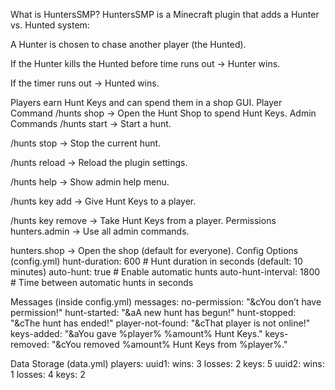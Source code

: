 What is HuntersSMP?
HuntersSMP is a Minecraft plugin that adds a Hunter vs. Hunted system:

A Hunter is chosen to chase another player (the Hunted).

If the Hunter kills the Hunted before time runs out → Hunter wins.

If the timer runs out → Hunted wins.

Players earn Hunt Keys and can spend them in a shop GUI.
Player Command
/hunts shop → Open the Hunt Shop to spend Hunt Keys.
Admin Commands
/hunts start → Start a hunt.

/hunts stop → Stop the current hunt.

/hunts reload → Reload the plugin settings.

/hunts help → Show admin help menu.

/hunts key add <player> <amount> → Give Hunt Keys to a player.

/hunts key remove <player> <amount> → Take Hunt Keys from a player.
Permissions
hunters.admin → Use all admin commands.

hunters.shop → Open the shop (default for everyone).
Config Options (config.yml)
hunt-duration: 600 # Hunt duration in seconds (default: 10 minutes)
auto-hunt: true # Enable automatic hunts
auto-hunt-interval: 1800 # Time between automatic hunts in seconds

Messages (inside config.yml)
messages:
no-permission: "&cYou don’t have permission!"
hunt-started: "&aA new hunt has begun!"
hunt-stopped: "&cThe hunt has ended!"
player-not-found: "&cThat player is not online!"
keys-added: "&aYou gave %player% %amount% Hunt Keys."
keys-removed: "&cYou removed %amount% Hunt Keys from %player%."

Data Storage (data.yml)
players:
uuid1:
wins: 3
losses: 2
keys: 5
uuid2:
wins: 1
losses: 4
keys: 2
